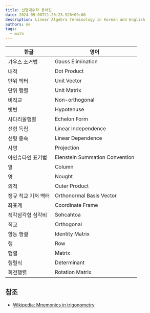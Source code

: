 ```yaml
---
title: 선형대수학 용어집
date: 2024-09-08T21:20:23.920+09:00
description: Linear Algebra Terminology in Korean and English
authors: me
tags:
  - math 
---
```


| 한글 | 영어 |
| --- | --- |
| 가우스 소거법 | Gauss Elimination |
| 내적 | Dot Product |
| 단위 벡터 | Unit Vector |
| 단위 행렬 | Unit Matrix |
| 비직교 | Non-orthogonal |
| 빗변 | Hypotenuse |
| 사다리꼴행렬 | Echelon Form |
| 선형 독립 | Linear Independence |
| 선형 종속 | Linear Dependence |
| 사영 | Projection |
| 아인슈타인 표기법 | Eienstein Summation Convention |
| 열 | Column |
| 영 | Nought |
| 외적 | Outer Product |
| 정규 직교 기저 벡터 | Orthonormal Basis Vector |
| 좌표계 | Coordinate Frame |
| 직각삼각형 삼각비 | Sohcahtoa |
| 직교 | Orthogonal |
| 항등 행렬 | Identity Matrix |
| 행 | Row |
| 행렬 | Matrix |
| 행렬식 | Determinant |
| 회전행렬 | Rotation Matrix |

## 참조

- [Wikipedia: Mnemonics in trigonometry](https://en.wikipedia.org/wiki/Mnemonics_in_trigonometry)
